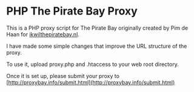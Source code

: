 # PHP The Pirate Bay Proxy

This is a PHP proxy script for The Pirate Bay originally created by Pim de Haan for [ikwilthepiratebay.nl](http://ikwilthepiratebay.nl/).

I have made some simple changes that improve the URL structure of the proxy.

To use it, upload proxy.php and .htaccess to your web root directory.

Once it is set up, please submit your proxy to [http://proxybay.info/submit.html](http://proxybay.info/submit.html)

